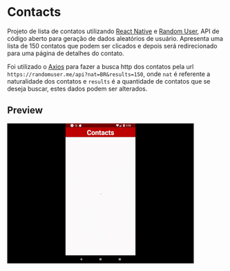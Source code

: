 # Contacts

Projeto de lista de contatos utilizando [React Native](https://facebook.github.io/react-native/) e [Random User](https://randomuser.me/), API de código aberto para geração de dados aleatórios de usuário.
Apresenta uma lista de 150 contatos que podem ser clicados e depois será redirecionado para uma página de detalhes do contato.

Foi utilizado o [Axios](https://github.com/axios/axios) para fazer a busca http dos contatos pela url `https://randomuser.me/api?nat=BR&results=150`, onde `nat` é referente a naturalidade dos contatos e `results` é a quantidade de contatos que se deseja buscar, estes dados podem ser alterados. 

## Preview

![Preview](https://github.com/lukaspkrr/contacts/blob/master/assets/appPreview.gif)
